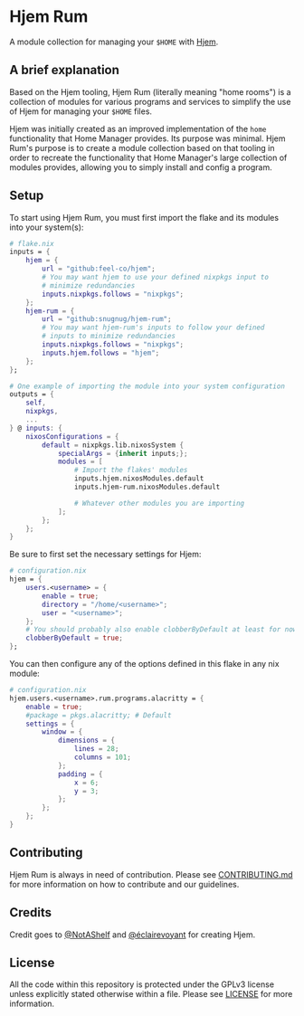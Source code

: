 # Hjem Rum

A module collection for managing your `$HOME` with [Hjem](https://github.com/feel-co/hjem).

## A brief explanation

Based on the Hjem tooling, Hjem Rum (literally meaning "home rooms") is a collection of modules for various programs and services to simplify the use of Hjem for managing your `$HOME` files.

Hjem was initially created as an improved implementation of the `home` functionality that Home Manager provides. Its purpose was minimal. Hjem Rum's purpose is to create a module collection based on that tooling in order to recreate the functionality that Home Manager's large collection of modules provides, allowing you to simply install and config a program.

## Setup

To start using Hjem Rum, you must first import the flake and its modules into your system(s):

```nix
# flake.nix
inputs = {
    hjem = {
        url = "github:feel-co/hjem";
        # You may want hjem to use your defined nixpkgs input to
        # minimize redundancies
        inputs.nixpkgs.follows = "nixpkgs";
    };
    hjem-rum = {
        url = "github:snugnug/hjem-rum";
        # You may want hjem-rum's inputs to follow your defined
        # inputs to minimize redundancies
        inputs.nixpkgs.follows = "nixpkgs";
        inputs.hjem.follows = "hjem";
    };
};

# One example of importing the module into your system configuration
outputs = {
    self,
    nixpkgs,
    ...
} @ inputs: {
    nixosConfigurations = {
        default = nixpkgs.lib.nixosSystem {
            specialArgs = {inherit inputs;};
            modules = [
                # Import the flakes' modules
                inputs.hjem.nixosModules.default
                inputs.hjem-rum.nixosModules.default

                # Whatever other modules you are importing
            ];
        };
    };
}
```

Be sure to first set the necessary settings for Hjem:

```nix
# configuration.nix
hjem = {
    users.<username> = {
        enable = true;
        directory = "/home/<username>";
        user = "<username>";
    };
    # You should probably also enable clobberByDefault at least for now.
    clobberByDefault = true;
};
```

You can then configure any of the options defined in this flake in any nix module:

```nix
# configuration.nix
hjem.users.<username>.rum.programs.alacritty = {
    enable = true;
    #package = pkgs.alacritty; # Default
    settings = {
        window = {
            dimensions = {
                lines = 28;
                columns = 101;
            };
            padding = {
                x = 6;
                y = 3;
            };
        };
    };
}
```

## Contributing

Hjem Rum is always in need of contribution. Please see [CONTRIBUTING.md](./docs/CONTRIBUTING.md) for more information on how to contribute and our guidelines.

## Credits

Credit goes to [@NotAShelf](https://github.com/NotAShelf) and [@éclairevoyant](https://github.com/eclairevoyant) for creating Hjem.

## License

All the code within this repository is protected under the GPLv3 license unless explicitly stated otherwise within a file. Please see [LICENSE](LICENSE) for more information.
